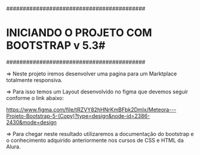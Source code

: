##########################################
# INICIANDO O PROJETO COM BOOTSTRAP v 5.3#
##########################################

=> Neste projeto iremos desenvolver uma pagina para um Marktplace totalmente responsiva.

=> Para isso temos um Layout desenvolvido no figma que devemos seguir conforme o link abaixo:

https://www.figma.com/file/tRZVY82hHNrKmBFbk2DmIx/Meteora---Projeto-Bootstrap-5-(Copy)?type=design&node-id=2386-2430&mode=design

=> Para chegar neste resultado utilizaremos a documentação do bootstrap  e o conhecimento adquirido anteriormente nos cursos de CSS e HTML da Alura.